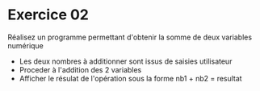 # Exercice 02

Réalisez un programme permettant d'obtenir la somme de deux variables numérique

- Les deux nombres à additionner sont issus de saisies utilisateur
- Proceder à l'addition des 2 variables
- Afficher le résulat  de l'opération sous la forme nb1 + nb2 = resultat